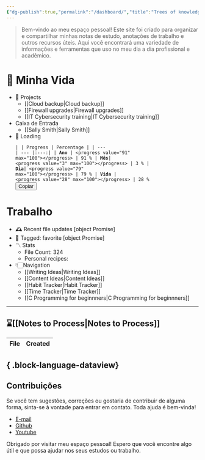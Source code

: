 ```yaml
---
{"dg-publish":true,"permalink":"/dashboard/","title":"Trees of knowledge","tags":["gardenEntry"],"noteIcon":""}
---
```



> Bem-vindo ao meu espaço pessoal! Este site foi criado para organizar e compartilhar minhas notas de estudo, anotações de trabalho e outros recursos úteis. Aqui você encontrará uma variedade de informações e ferramentas que uso no meu dia a dia profissional e acadêmico.

# 🌱 Minha Vida
- 💼 Projects
	- [[Cloud backup\|Cloud backup]]
	- [[Firewall upgrades\|Firewall upgrades]]
	- [[IT Cybersecurity training\|IT Cybersecurity training]]
-  Caixa de Entrada
	- [[Sally Smith\|Sally Smith]]
- 🚧 Loading
	<span><span><pre><code>|  | Progress  | Percentage |
| --- | --- |:---:|
| **Ano** | &lt;progress value="91" max="100"&gt;&lt;/progress&gt; | 91 %
| **Mês**| &lt;progress value="3" max="100"&gt;&lt;/progress&gt; | 3 %
| **Dia**| &lt;progress value="79" max="100"&gt;&lt;/progress&gt; | 79 %
| **Vida** | &lt;progress value="28" max="100"&gt;&lt;/progress&gt; | 28 %
</code><button class="copy-code-button">Copiar</button></pre></span></span>
# Trabalho
- 🕰️ Recent file updates
 [object Promise]
- 🔖 Tagged:  favorite 
 [object Promise]
- 〽️ Stats
	-  File Count: 324
	-  Personal recipes: 
-  👇🏻Navigation
	- [[Writing Ideas\|Writing Ideas]]
	- [[Content Ideas\|Content Ideas]]
	- [[Habit Tracker\|Habit Tracker]]
	- [[Time Tracker\|Time Tracker]]
	- [[C Programming for beginnners\|C Programming for beginnners]]

---
## ⌛[[Notes to Process\|Notes to Process]]
| File | Created |
| ---- | ------- |

{ .block-language-dataview}
---
## Contribuições
Se você tem sugestões, correções ou gostaria de contribuir de alguma forma, sinta-se à vontade para entrar em contato. Toda ajuda é bem-vinda! 
- [E-mail](mailto:samuraiflamesf@gmail.com) 
- [Github](https://github.com/Samuraiflamesf/CofreObisidian)
- [Youtube](https://youtube.com/user/SamuraiFlameSF)

Obrigado por visitar meu espaço pessoal! Espero que você encontre algo útil e que possa ajudar nos seus estudos ou trabalho.



